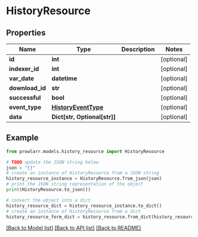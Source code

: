 # HistoryResource


## Properties

Name | Type | Description | Notes
------------ | ------------- | ------------- | -------------
**id** | **int** |  | [optional] 
**indexer_id** | **int** |  | [optional] 
**var_date** | **datetime** |  | [optional] 
**download_id** | **str** |  | [optional] 
**successful** | **bool** |  | [optional] 
**event_type** | [**HistoryEventType**](HistoryEventType.md) |  | [optional] 
**data** | **Dict[str, Optional[str]]** |  | [optional] 

## Example

```python
from prowlarr.models.history_resource import HistoryResource

# TODO update the JSON string below
json = "{}"
# create an instance of HistoryResource from a JSON string
history_resource_instance = HistoryResource.from_json(json)
# print the JSON string representation of the object
print(HistoryResource.to_json())

# convert the object into a dict
history_resource_dict = history_resource_instance.to_dict()
# create an instance of HistoryResource from a dict
history_resource_form_dict = history_resource.from_dict(history_resource_dict)
```
[[Back to Model list]](../README.md#documentation-for-models) [[Back to API list]](../README.md#documentation-for-api-endpoints) [[Back to README]](../README.md)


